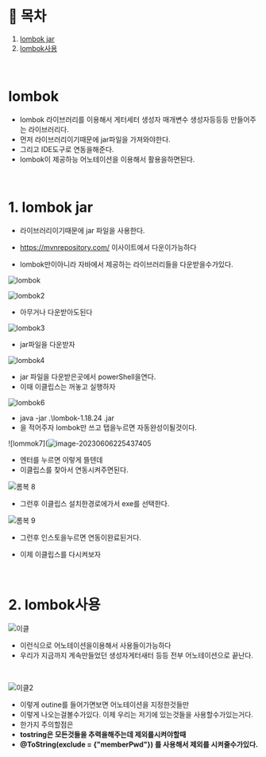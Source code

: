 # 🔖 목차

1. [lombok jar](#1-lombok-jar)<br/>
2. [lombok사용](#2-lombok사용)<br/>

<br/>



# lombok

- lombok 라이브러리를 이용해서 게터세터 생성자 매개변수 생성자등등등 만들어주는 라이브러리다.
- 먼저 라이브러리이기때문에 jar파일을 가져와야한다.
- 그리고 IDE도구로 연동을해준다.
- lombok이 제공하능 어노테이션을 이용해서 활용을하면된다.



<br/>



# 1. lombok jar

- 라이브러리이기때문에 jar 파일을 사용한다.

- https://mvnrepository.com/ 이사이트에서 다운이가능하다
- lombok만이아니라 자바에서 제공하는 라이브러리들을 다운받을수가있다.



![lombok](C:\Users\inho\AppData\Roaming\Typora\typora-user-images\image-20230606225054001.png)

![lombok2](C:\Users\inho\AppData\Roaming\Typora\typora-user-images\image-20230606225122753.png)

- 아무거나 다운받아도된다 

![lombok3](C:\Users\inho\AppData\Roaming\Typora\typora-user-images\image-20230606225152158.png)

- jar파일을 다운받자

![lombok4](C:\Users\inho\AppData\Roaming\Typora\typora-user-images\image-20230606225233361.png)

- jar 파일을 다운받은곳에서 powerShell을연다.
- 이때 이클립스는 꺼놓고 실행하자



![lombok6](C:\Users\inho\AppData\Roaming\Typora\typora-user-images\image-20230606225347535.png)

- java -jar .\lombok-1.18.24 .jar 
- 을 적어주자 lombok만 쓰고 탭을누르면 자동완성이될것이다.



![lommok7](![image-20230606225437405](C:\Users\inho\AppData\Roaming\Typora\typora-user-images\image-20230606225437405.png)

- 엔터를 누르면 이렇게 뜰텐데
- 이클립스를 찾아서 연동시켜주면된다.

![롬복 8](C:\Users\inho\AppData\Roaming\Typora\typora-user-images\image-20230606225522557.png)

- 그런후 이클립스 설치한경로에가서 exe를 선택한다.

![롬복 9](C:\Users\inho\AppData\Roaming\Typora\typora-user-images\image-20230606225548478.png)

- 그런후 인스토을누르면 연동이완료된거다.

- 이제 이클립스를 다시켜보자

<br/>



# 2. lombok사용



![이클](C:\Users\inho\AppData\Roaming\Typora\typora-user-images\image-20230606225728262.png)

- 이런식으로 어노테이션을이용해서 사용들이가능하다
- 우리가 지금까지 계속만들었던 생성자게터새터 등등 전부 어노테이션으로 끝난다.



<br/>



![이클2](C:\Users\inho\AppData\Roaming\Typora\typora-user-images\image-20230606225837282.png)

- 이렇게  outine를 들어가면보면 어노테이션을 지정한것들만
- 이렇게 나오는걸볼수가있다. 이제 우리는 저기에 있는것들을 사용할수가있는거다.
- 한가지 주의할점은
- **tostring은 모든것들을 추력을해주는데 제외를시켜야할때**
- **@ToString(exclude = {"memberPwd"}) 를 사용해서 제외를 시켜줄수가있다.**



<br/>







